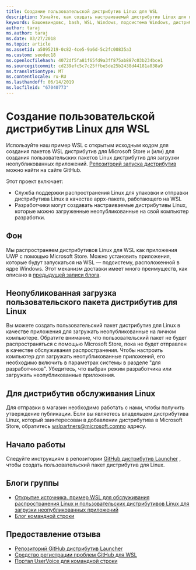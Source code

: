 ```yaml
---
title: Создание пользовательской дистрибутив Linux для WSL
description: Узнайте, как создать настраиваемый дистрибутив Linux для подсистемы Windows для Linux.
keywords: Башонвиндовс, bash, WSL, Windows, подсистема Windows, дистрибутив, настраиваемый
author: taraj
ms.author: taraj
ms.date: 03/27/2018
ms.topic: article
ms.assetid: a5095219-0c82-4ce5-9a6d-5c2fc00835a3
ms.custom: seodec18
ms.openlocfilehash: 4072df5fa81f65fd9a3ff875ab887c03b234bce1
ms.sourcegitcommit: cd239efc5c7c25ffbe5de25b2438d44181a838a9
ms.translationtype: MT
ms.contentlocale: ru-RU
ms.lasthandoff: 06/14/2019
ms.locfileid: "67040773"
---
```

# <a name="creating-a-custom-linux-distro-for-wsl"></a>Создание пользовательской дистрибутив Linux для WSL

Используйте наш пример WSL с открытым исходным кодом для создания пакетов WSL дистрибутив для Microsoft Store и (или) для создания пользовательских пакетов Linux дистрибутив для загрузки неопубликованных приложений. [Репозиторий запуска дистрибутив](https://github.com/Microsoft/WSL-DistroLauncher) можно найти на сайте GitHub.

Этот проект включает:
* Служба поддержки распространения Linux для упаковки и отправки дистрибутива Linux в качестве appx-пакета, работающего на WSL
* Разработчики могут создавать настраиваемые дистрибутивы Linux, которые можно загруженные неопубликованные на свой компьютер разработки.

## <a name="background"></a>Фон
Мы распространяем дистрибутивов Linux для WSL как приложения UWP с помощью Microsoft Store. Можно установить приложения, которые будут запускаться на WSL — подсистему, расположенной в ядре Windows. Этот механизм доставки имеет много преимуществ, как описано в [предыдущей записи блога](https://blogs.msdn.microsoft.com/commandline/2017/07/10/ubuntu-now-available-from-the-windows-store/).

## <a name="sideloading-a-custom-linux-distro-package"></a>Неопубликованная загрузка пользовательского пакета дистрибутив для Linux
Вы можете создать пользовательский пакет дистрибутив для Linux в качестве приложения для загружать неопубликованные на личном компьютере. Обратите внимание, что пользовательский пакет не будет распространяться с помощью Microsoft Store, пока не будет отправлен в качестве обслуживания распространения.
Чтобы настроить компьютер для загружать неопубликованные приложений, его необходимо включить в параметрах системы в разделе "для разработчиков".  Убедитесь, что выбран режим разработчика или загружать неопубликованные приложения.

## <a name="for-linux-distro-maintainers"></a>Для дистрибутив обслуживания Linux
Для отправки в магазин необходимо работать с нами, чтобы получить утверждение публикации. Если вы являетесь владельцем дистрибутива Linux, который заинтересован в добавлении дистрибутива в Microsoft Store, обратитесь wslpartners@microsoft.comпо адресу.

## <a name="getting-started"></a>Начало работы
Следуйте инструкциям в репозитории [GitHub дистрибутив Launcher](https://github.com/Microsoft/WSL-DistroLauncher) , чтобы создать пользовательский пакет дистрибутив для Linux.

 
## <a name="team-blogs"></a>Блоги группы
*  [Открытие источника. пример WSL для обслуживания распространения Linux и пользовательских дистрибутивов Linux для загрузки неопубликованных приложений](https://blogs.msdn.microsoft.com/commandline/2018/03/26/wsl-distro-launcher/)
* [Блог командной строки](https://blogs.msdn.microsoft.com/commandline/)

## <a name="provide-feedback"></a>Предоставление отзыва
* [Репозиторий GitHub дистрибутив Launcher](https://github.com/Microsoft/WSL-DistroLauncher)
* [Средство регистрации проблем GitHub для WSL](https://github.com/Microsoft/BashOnWindows/issues)
* [Портал UserVoice для командной строки](https://wpdev.uservoice.com/forums/266908-command-prompt-console-bash-on-ubuntu-on-windo/category/161892-bash)
